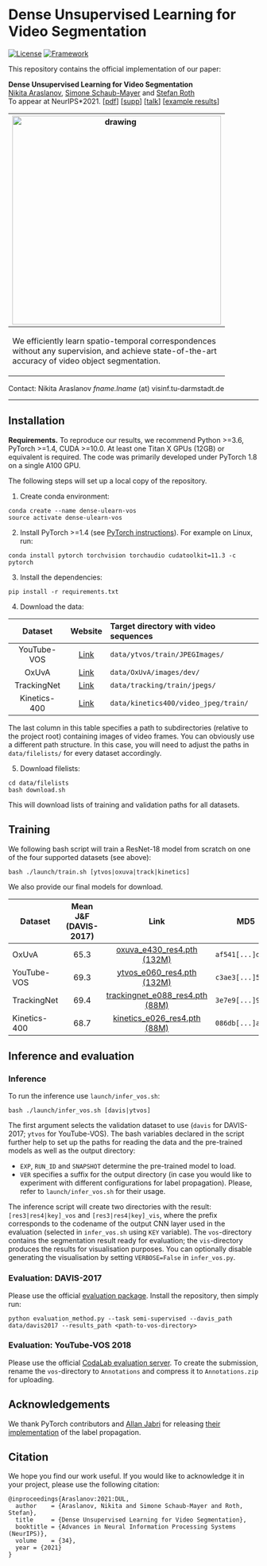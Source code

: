 # Dense Unsupervised Learning for Video Segmentation

[![License](https://img.shields.io/badge/License-Apache%202.0-blue.svg)](https://opensource.org/licenses/Apache-2.0)
[![Framework](https://img.shields.io/badge/PyTorch-%23EE4C2C.svg?&logo=PyTorch&logoColor=white)](https://pytorch.org/)

This repository contains the official implementation of our paper:

**Dense Unsupervised Learning for Video Segmentation**<br>
[Nikita Araslanov](https://arnike.github.io), [Simone Schaub-Mayer](https://schaubsi.github.io) and [Stefan Roth](https://www.visinf.tu-darmstadt.de/visinf/team_members/sroth/sroth.en.jsp)<br>
To appear at NeurIPS*2021. [[pdf](https://openreview.net/pdf?id=i8kfkuiCJCI)] [[supp](https://openreview.net/attachment?id=i8kfkuiCJCI&name=supplementary_material)] [[talk](https://youtu.be/tSBWZ6nYld0)] [[example results](https://youtu.be/BqVtZJSLOzg)]

| <img src="assets/examples.gif" alt="drawing" width="420"/><br> |
|:--:|
| <p align="left">We efficiently learn spatio-temporal correspondences  <br> without any supervision, and achieve state-of-the-art <br>accuracy of video object segmentation.</p> |


Contact: Nikita Araslanov *fname.lname* (at) visinf.tu-darmstadt.de


---

## Installation
**Requirements.** To reproduce our results, we recommend Python >=3.6, PyTorch >=1.4, CUDA >=10.0. At least one Titan X GPUs (12GB) or equivalent is required.
The code was primarily developed under PyTorch 1.8 on a single A100 GPU.

The following steps will set up a local copy of the repository.

1. Create conda environment:
```
conda create --name dense-ulearn-vos
source activate dense-ulearn-vos
```

2. Install PyTorch >=1.4 (see [PyTorch instructions](https://pytorch.org/get-started/locally/)). For example on Linux, run:

```
conda install pytorch torchvision torchaudio cudatoolkit=11.3 -c pytorch
```

3. Install the dependencies:
```
pip install -r requirements.txt
```

4. Download the data:

| Dataset | Website | Target directory with video sequences |
|:-:|:-:|:--|
| YouTube-VOS | [Link](https://competitions.codalab.org/competitions/19544#participate-get-data) | `data/ytvos/train/JPEGImages/` |
| OxUvA | [Link](https://oxuva.github.io/long-term-tracking-benchmark/) | `data/OxUvA/images/dev/` |
| TrackingNet | [Link](https://github.com/SilvioGiancola/TrackingNet-devkit) | `data/tracking/train/jpegs/` |
| Kinetics-400 | [Link](https://deepmind.com/research/open-source/kinetics) | `data/kinetics400/video_jpeg/train/` |

The last column in this table specifies a path to subdirectories (relative to the project root) containing images of video frames.
You can obviously use a different path structure.
In this case, you will need to adjust the paths in `data/filelists/` for every dataset accordingly.

5. Download filelists:
```
cd data/filelists
bash download.sh
```
This will download lists of training and validation paths for all datasets.

## Training
We following bash script will train a ResNet-18 model from scratch on one of the four supported datasets (see above):
```
bash ./launch/train.sh [ytvos|oxuva|track|kinetics]
```

We also provide our final models for download.

| Dataset | Mean J&F (DAVIS-2017) | Link | MD5 |
|---|:-:|:--:|---|
| OxUvA | 65.3 | [oxuva_e430_res4.pth (132M)](https://download.visinf.tu-darmstadt.de/data/2021-neurips-araslanov-vos/snapshots/oxuva_e430_res4.pth) | `af541[...]d09b3` |
| YouTube-VOS | 69.3 | [ytvos_e060_res4.pth (132M)](https://download.visinf.tu-darmstadt.de/data/2021-neurips-araslanov-vos/snapshots/ytvos_e060_res4.pth) | `c3ae3[...]55faf` |
| TrackingNet | 69.4 | [trackingnet_e088_res4.pth (88M)](https://download.visinf.tu-darmstadt.de/data/2021-neurips-araslanov-vos/snapshots/trackingnet_e088_res4.pth) | `3e7e9[...]95fa9` |
| Kinetics-400 | 68.7 | [kinetics_e026_res4.pth (88M)](https://download.visinf.tu-darmstadt.de/data/2021-neurips-araslanov-vos/snapshots/kinetics_e026_res4.pth) | `086db[...]a7d98` |


## Inference and evaluation

### Inference

To run the inference use `launch/infer_vos.sh`:
```
bash ./launch/infer_vos.sh [davis|ytvos]
```
The first argument selects the validation dataset to use (`davis` for DAVIS-2017; `ytvos` for YouTube-VOS).
The bash variables declared in the script further help to set up the paths for reading the data and the pre-trained models as well as the output directory:
* `EXP`, `RUN_ID` and `SNAPSHOT` determine the pre-trained model to load.
* `VER` specifies a suffix for the output directory (in case you would like to experiment with different configurations for label propagation).
Please, refer to `launch/infer_vos.sh` for their usage.

The inference script will create two directories with the result: `[res3|res4|key]_vos` and `[res3|res4|key]_vis`, where the prefix corresponds to the codename of the output CNN layer used in the evaluation (selected in `infer_vos.sh` using `KEY` variable).
The `vos`-directory contains the segmentation result ready for evaluation; the `vis`-directory produces the results for visualisation purposes.
You can optionally disable generating the visualisation by setting `VERBOSE=False` in `infer_vos.py`.


### Evaluation: DAVIS-2017

Please use the official [evaluation package](https://github.com/davisvideochallenge/davis2017-evaluation).
Install the repository, then simply run:
```
python evaluation_method.py --task semi-supervised --davis_path data/davis2017 --results_path <path-to-vos-directory>
```

### Evaluation: YouTube-VOS 2018
Please use the official [CodaLab evaluation server](https://competitions.codalab.org/competitions/19544#participate-submit_results).
To create the submission, rename the `vos`-directory to `Annotations` and compress it to `Annotations.zip` for uploading.

## Acknowledgements

We thank PyTorch contributors and [Allan Jabri](https://ajabri.github.io) for releasing [their implementation](https://github.com/ajabri/videowalk) of the label propagation.

## Citation
We hope you find our work useful. If you would like to acknowledge it in your project, please use the following citation:
```
@inproceedings{Araslanov:2021:DUL,
  author    = {Araslanov, Nikita and Simone Schaub-Mayer and Roth, Stefan},
  title     = {Dense Unsupervised Learning for Video Segmentation},
  booktitle = {Advances in Neural Information Processing Systems (NeurIPS)},
  volume    = {34},
  year = {2021}
}
```
